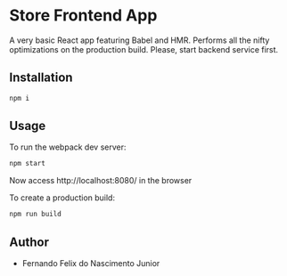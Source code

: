 # Store Frontend App

A very basic React app featuring Babel and HMR. Performs all the nifty optimizations on the production build.
Please, start backend service first.

## Installation

```sh
npm i
```

## Usage

To run the webpack dev server:
```sh
npm start
```
Now access http://localhost:8080/ in the browser

To create a production build:
```sh
npm run build
```

## Author

- Fernando Felix do Nascimento Junior
